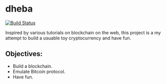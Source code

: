 # dheba 
[![Build Status](https://travis-ci.org/suen/dheba.svg?branch=master)](https://travis-ci.org/suen/dheba)

Inspired by various tutorials on blockchain on the web, this project is a my attempt to build a usuable toy cryptocurrency and have fun.

## Objectives:
* Build a blockchain.
* Emulate Bitcoin protocol.
* Have fun.
